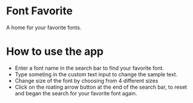 # Font Favorite
A home for your favorite fonts.

# How to use the app
- Enter a font name in the search bar to find your favorite font.
- Type someting in the custom text input to change the sample text.
- Change size of the font by choosing from 4 different sizes
- Click on the roating arrow button at the end of the search bar, to reset and began the search for your favorite font again.

